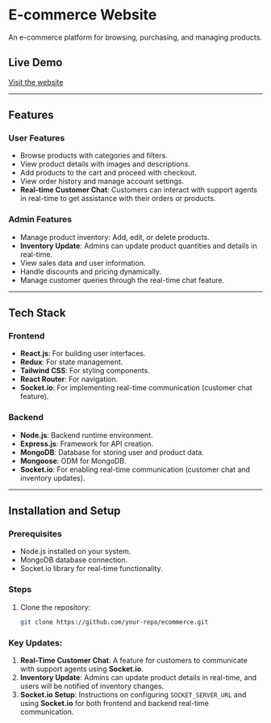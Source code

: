 # E-commerce Website

An e-commerce platform for browsing, purchasing, and managing products.

## Live Demo

[Visit the website](https://e-commerce-frontend-39iv.onrender.com)

---

## Features

### User Features

- Browse products with categories and filters.
- View product details with images and descriptions.
- Add products to the cart and proceed with checkout.
- View order history and manage account settings.
- **Real-time Customer Chat**: Customers can interact with support agents in real-time to get assistance with their orders or products.

### Admin Features

- Manage product inventory: Add, edit, or delete products.
- **Inventory Update**: Admins can update product quantities and details in real-time.
- View sales data and user information.
- Handle discounts and pricing dynamically.
- Manage customer queries through the real-time chat feature.

---

## Tech Stack

### Frontend

- **React.js**: For building user interfaces.
- **Redux**: For state management.
- **Tailwind CSS**: For styling components.
- **React Router**: For navigation.
- **Socket.io**: For implementing real-time communication (customer chat feature).

### Backend

- **Node.js**: Backend runtime environment.
- **Express.js**: Framework for API creation.
- **MongoDB**: Database for storing user and product data.
- **Mongoose**: ODM for MongoDB.
- **Socket.io**: For enabling real-time communication (customer chat and inventory updates).

---

## Installation and Setup

### Prerequisites

- Node.js installed on your system.
- MongoDB database connection.
- Socket.io library for real-time functionality.

### Steps

1. Clone the repository:
   ```bash
   git clone https://github.com/your-repo/ecommerce.git
   ```

### Key Updates:

1. **Real-Time Customer Chat**: A feature for customers to communicate with support agents using **Socket.io**.
2. **Inventory Update**: Admins can update product details in real-time, and users will be notified of inventory changes.
3. **Socket.io Setup**: Instructions on configuring `SOCKET_SERVER_URL` and using **Socket.io** for both frontend and backend real-time communication.

